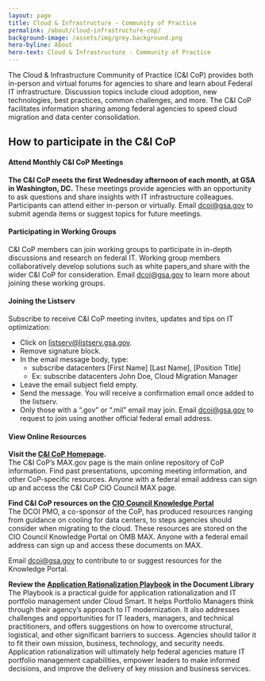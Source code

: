 ```yaml
---
layout: page
title: Cloud & Infrastructure - Community of Practice
permalink: /about/cloud-infrastructure-cop/
background-image: /assets/img/grey.background.png
hero-byline: About
hero-text: Cloud & Infrastructure - Community of Practice
---
```

The Cloud & Infrastructure Community of Practice (C&I CoP) provides both in-person and virtual forums for agencies to share and learn about Federal IT infrastructure. Discussion topics include cloud adoption, new technologies, best practices, common challenges, and more. The C&I CoP facilitates information sharing among federal agencies to speed cloud migration and data center consolidation.

## How to participate in the C&I CoP
#### Attend Monthly C&I CoP Meetings
**The C&I CoP meets the first Wednesday afternoon of each month, at GSA in Washington, DC.** These meetings provide agencies with an opportunity to ask questions and share insights with IT infrastructure colleagues. Participants can attend either in-person or virtually. Email [dcoi@gsa.gov](mailto:dcoi@gsa.gov) to submit agenda items or suggest topics for future meetings.

#### Participating in Working Groups
C&I CoP members can join working groups to participate in in-depth discussions and research on federal IT. Working group members collaboratively develop solutions such as white papers,and share with the wider C&I CoP for consideration. Email [dcoi@gsa.gov](mailto:dcoi@gsa.gov) to learn more about joining these working groups.

#### Joining the Listserv
Subscribe to receive C&I CoP meeting invites, updates and tips on IT optimization:
* Click on listserv@listserv.gsa.gov.
* Remove signature block.
* In the email message body, type:
  * subscribe datacenters [First Name] [Last Name], [Position Title]
  * Ex: subscribe datacenters John Doe, Cloud Migration Manager
* Leave the email subject field empty.
* Send the message. You will receive a confirmation email once added to the listserv.
* Only those with a “.gov” or “.mil” email may join. Email [dcoi@gsa.gov](mailto:dcoi@gsa.gov) to request to join using another official federal email address.

#### View Online Resources
**Visit the [C&I CoP Homepage](https://community.max.gov/display/Egov/CIO+Council+Data+Center+Optimization+Initiative+Community+of+Practice).**  
The C&I CoP’s MAX.gov page is the main online repository of CoP information. Find past presentations, upcoming meeting information, and other CoP-specific resources. Anyone with a federal email address can sign up and access the C&I CoP CIO Council MAX page.

**Find C&I CoP resources on the [CIO Council Knowledge Portal](https://community.max.gov/x/8YwyK )**  
The DCOI PMO, a co-sponsor of the CoP, has produced resources ranging from guidance on cooling for data centers, to steps agencies should consider when migrating to the cloud. These resources are stored on the CIO Council Knowledge Portal on OMB MAX. Anyone with a federal email address can sign up and access these documents on MAX.

Email [dcoi@gsa.gov](mailto:dcoi@gsa.gov) to contribute to or suggest resources for the Knowledge Portal.

**Review the [Application Rationalization Playbook](https://www.cio.gov/resources/document-library/) in the Document Library**  
The Playbook is a practical guide for application rationalization and IT portfolio management under Cloud Smart. It helps Portfolio Managers think through their agency’s approach to IT modernization. It also addresses challenges and opportunities for IT leaders, managers, and technical practitioners, and offers suggestions on how to overcome structural, logistical, and other significant barriers to success. Agencies should tailor it to fit their own mission, business, technology, and security needs. Application rationalization will ultimately help federal agencies mature IT portfolio management capabilities, empower leaders to make informed decisions, and improve the delivery of key mission and business services.
